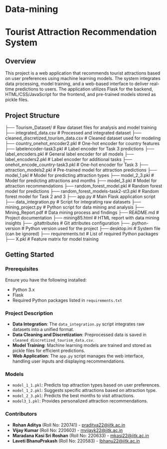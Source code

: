 # Data-mining
# Tourist Attraction Recommendation System

## Overview
This project is a web application that recommends tourist attractions based on user preferences using machine learning models. The system integrates data processing, model training, and a web-based interface to deliver real-time predictions to users. The application utilizes Flask for the backend, HTML/CSS/JavaScript for the frontend, and pre-trained models stored as pickle files.

## Project Structure
├── Tourism_Dataset/                     # Raw dataset files for analysis and model training
├── integrated_data.csv                  # Processed and integrated dataset
├── cleaned_discretized_tourism_data.csv # Cleaned dataset used for modeling
├── country_onehot_encoder2.pkl          # One-hot encoder for country features
├── labelencoder-task3.pkl               # Label encoder for Task 3 predictions
├── label_encoders.pkl                   # General label encoder for all models
├── label_encoders2.pkl                  # Label encoder for additional tasks
├── onehot_encode_country-task3.pkl      # One-hot encoder for Task 3
├── attraction_models2.pkl               # Pre-trained model for attraction predictions
├── model_1.pkl                          # Model for predicting attraction types
├── model_2_3.pkl                        # Model for predicting attractions and months
├── model_3.pkl                          # Model for attraction recommendations
├── random_forest_model.pkl              # Random forest model for predictions
├── random_forest_models-task2-st3.pkl   # Random forest model for Task 2 and 3
├── app.py                               # Main Flask application script
├── data_integration.py                  # Script for integrating raw datasets
├── mining_project.py                    # Python script for data mining and analysis
├── Mining_Report.pdf                    # Data mining process and findings
├── README.md                            # Project documentation
├── mining85.html                        # HTML report with data mining insights
├── .gitattributes                       # Git attributes configuration
├── .python-version                      # Python version used for the project
├── desktop.ini                          # System file (can be ignored)
├── requirements.txt                     # List of required Python packages
├── X.pkl                                # Feature matrix for model training






## Getting Started

### Prerequisites
Ensure you have the following installed:
- Python 3.x
- Flask
- Required Python packages listed in `requirements.txt`

### Project Description
- **Data Integration**: The `data_integration.py` script integrates raw datasets into a unified format.
- **Data Cleaning and Discretization**: Preprocessed data is saved in `cleaned_discretized_tourism_data.csv`.
- **Model Training**: Machine learning models are trained and stored as pickle files for efficient predictions.
- **Web Application**: The `app.py` script manages the web interface, handling user inputs and displaying recommendations.

### Models
- `model_1_1.pkl`: Predicts top attraction types based on user preferences.
- `model_1_2.pkl`: Suggests specific attractions based on attraction type.
- `model_2_3.pkl`: Predicts the best months to visit attractions.
- `model3_1.pkl`: Provides personalized attraction recommendations.

### Contributors

- **Rohan Aditya** (Roll No: 220741) - [praditya22@iitk.ac.in](mailto:praditya22@iitk.ac.in)
- **Vijay Kumar** (Roll No: 220602) - [mvijayk22@iitk.ac.in](mailto:mvijayk22@iitk.ac.in)
- **Maradana Kasi Sri Roshan** (Roll No: 220633) - [mkasi22@iitk.ac.in](mailto:mkasi22@iitk.ac.in)
- **Laveti BhanuPrakash** (Roll No: 220583) - [lbhanu22@iitk.ac.in](mailto:lbhanu22@iitk.ac.in)
